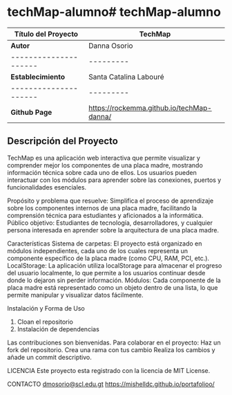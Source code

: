 # techMap-alumno# techMap-alumno
| Título del Proyecto | TechMap |
|---------------------|---------|
| **Autor**           | Danna Osorio |
|---------------------|---------|
| **Establecimiento** | Santa Catalina Labouré |
|---------------------|---------|
| **Github Page**     | https://rockemma.github.io/techMap-danna/ |

## **Descripción del Proyecto**
TechMap es una aplicación web interactiva que permite visualizar y comprender mejor los componentes de una placa madre, mostrando información técnica sobre cada uno de ellos. Los usuarios pueden interactuar con los módulos para aprender sobre las conexiones, puertos y funcionalidades esenciales.

Propósito y problema que resuelve: Simplifica el proceso de aprendizaje sobre los componentes internos de una placa madre, facilitando la comprensión técnica para estudiantes y aficionados a la informática.
Público objetivo: Estudiantes de tecnología, desarrolladores, y cualquier persona interesada en aprender sobre la arquitectura de una placa madre.

Características
Sistema de carpetas: El proyecto está organizado en módulos independientes, cada uno de los cuales representa un componente específico de la placa madre (como CPU, RAM, PCI, etc.).
LocalStorage: La aplicación utiliza localStorage para almacenar el progreso del usuario localmente, lo que permite a los usuarios continuar desde donde lo dejaron sin perder información.
Módulos: Cada componente de la placa madre está representado como un objeto dentro de una lista, lo que permite manipular y visualizar datos fácilmente.

Instalación y Forma de Uso
1. Cloan el repositorio
2. Instalación de dependencias


Las contribuciones son bienvenidas. Para colaborar en el proyecto:
Haz un fork del repositorio.
Crea una rama con tus cambio
Realiza los cambios y añade un commit descriptivo.

LICENCIA
Este proyecto esta registrado con la licencia de MIT License.

CONTACTO 
dmosorio@scl.edu.gt 
 https://mishelldc.github.io/portafolioo/
